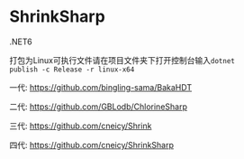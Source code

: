 ﻿# ShrinkSharp
.NET6

打包为Linux可执行文件请在项目文件夹下打开控制台输入<code>dotnet publish -c Release -r linux-x64</code>

一代: https://github.com/bingling-sama/BakaHDT

二代: https://github.com/GBLodb/ChlorineSharp

三代: https://github.com/cneicy/Shrink

四代: https://github.com/cneicy/ShrinkSharp
